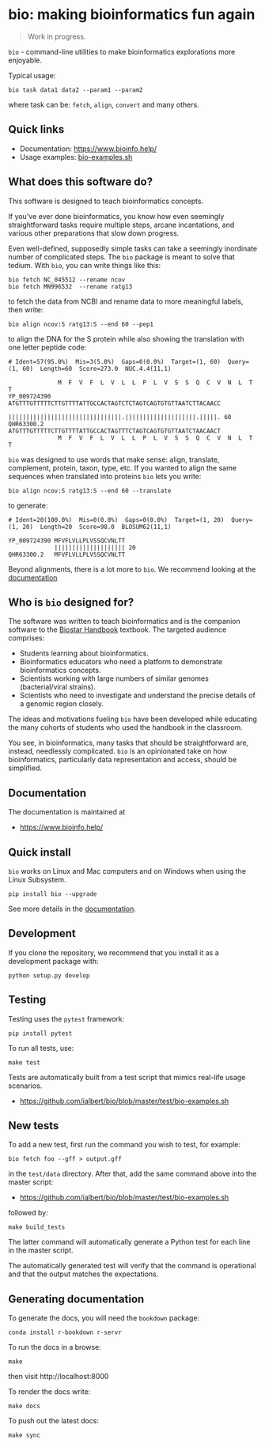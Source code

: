 # bio: making bioinformatics fun again

> Work in progress. 

`bio` - command-line utilities to make bioinformatics explorations more enjoyable.

Typical usage:

    bio task data1 data2 --param1 --param2

where task can be: `fetch`, `align`, `convert` and many others.

## Quick links

* Documentation: https://www.bioinfo.help/
* Usage examples: [bio-examples.sh][examples]

[docs]: https://ialbert.github.io/bio/
[examples]: https://github.com/ialbert/bio/blob/master/test/bio-examples.sh

## What does this software do?

This software is designed to teach bioinformatics concepts. 

If you've ever done bioinformatics, you know how even seemingly straightforward tasks require multiple steps, arcane incantations, and various other preparations that slow down progress. 

Even well-defined, supposedly simple tasks can take a seemingly inordinate number of complicated steps. The `bio` package is meant to solve that tedium.  With `bio`, you can write things like this:

    bio fetch NC_045512 --rename ncov
    bio fetch MN996532  --rename ratg13
    
to fetch the data from NCBI and rename data to more meaningful labels, then write:

    bio align ncov:S ratg13:S --end 60 --pep1

to align the DNA for the S protein while also showing the translation with one letter peptide code:

```
# Ident=57(95.0%)  Mis=3(5.0%)  Gaps=0(0.0%)  Target=(1, 60)  Query=(1, 60)  Length=60  Score=273.0  NUC.4.4(11,1)

              M  F  V  F  L  V  L  L  P  L  V  S  S  Q  C  V  N  L  T  T
YP_009724390 ATGTTTGTTTTTCTTGTTTTATTGCCACTAGTCTCTAGTCAGTGTGTTAATCTTACAACC
             ||||||||||||||||||||||||||||||||.||||||||||||||||||||.|||||. 60
QHR63300.2   ATGTTTGTTTTTCTTGTTTTATTGCCACTAGTTTCTAGTCAGTGTGTTAATCTAACAACT
              M  F  V  F  L  V  L  L  P  L  V  S  S  Q  C  V  N  L  T  T
```

`bio` was designed to use words that make sense: align, translate, complement, protein, taxon, type, etc. If you wanted to align the same sequences when translated into proteins `bio` lets you write:

    bio align ncov:S ratg13:S --end 60 --translate 
    
to generate:

```
# Ident=20(100.0%)  Mis=0(0.0%)  Gaps=0(0.0%)  Target=(1, 20)  Query=(1, 20)  Length=20  Score=98.0  BLOSUM62(11,1)

YP_009724390 MFVFLVLLPLVSSQCVNLTT
             |||||||||||||||||||| 20
QHR63300.2   MFVFLVLLPLVSSQCVNLTT
```

Beyond alignments, there is a lot more to `bio`. We recommend looking at the [documentation][docs]

## Who is `bio` designed for?

The software was written to teach bioinformatics and is the companion software to the [Biostar Handbook][handbook] textbook. The targeted audience comprises:

- Students learning about bioinformatics.
- Bioinformatics educators who need a platform to demonstrate bioinformatics concepts. 
- Scientists working with large numbers of similar genomes (bacterial/viral strains).
- Scientists who need to investigate and understand the precise details of a genomic region closely.

The ideas and motivations fueling `bio` have been developed while educating the many cohorts of students who used the handbook in the classroom. 

You see, in bioinformatics, many tasks that should be straightforward are, instead, needlessly complicated. `bio` is an opinionated take on how bioinformatics, particularly data representation and access, should be simplified. 

[handbook]: https://www.biostarhandbook.com/

## Documentation

The documentation is maintained at

* https://www.bioinfo.help/

## Quick install
    
`bio` works on Linux and Mac computers and on Windows when using the Linux Subsystem. 

    pip install bio --upgrade
            
See more details in the [documentation][docs].

## Development

If you clone the repository, we recommend that you install it as a development package with:

    python setup.py develop
    
## Testing

Testing uses the `pytest` framework:

    pip install pytest

To run all tests, use:

    make test
    
Tests are automatically built from a test script that mimics real-life usage scenarios.

* https://github.com/ialbert/bio/blob/master/test/bio-examples.sh

## New tests

To add a new test, first run the command you wish to test, for example:

    bio fetch foo --gff > output.gff

in the `test/data` directory. After that, add the same command above into the master script:

* https://github.com/ialbert/bio/blob/master/test/bio-examples.sh
    
followed by:

    make build_tests
    
The latter command will automatically generate a Python test for each line in the master script.

The automatically generated test will verify that the command is operational and that the output matches the expectations.


## Generating documentation

To generate the docs, you will need the `bookdown` package:

    conda install r-bookdown r-servr
    
To run the docs in a browse:
    
    make 
    
then visit http://localhost:8000

To render the docs write:

    make docs

To push out the latest docs:    
    
    make sync
    
